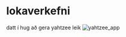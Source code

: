 # lokaverkefni

datt í hug að gera yahtzee leik
![yahtzee_app](https://github.com/user-attachments/assets/3f8d01de-5736-472c-bda7-6dd8c6612e76)
